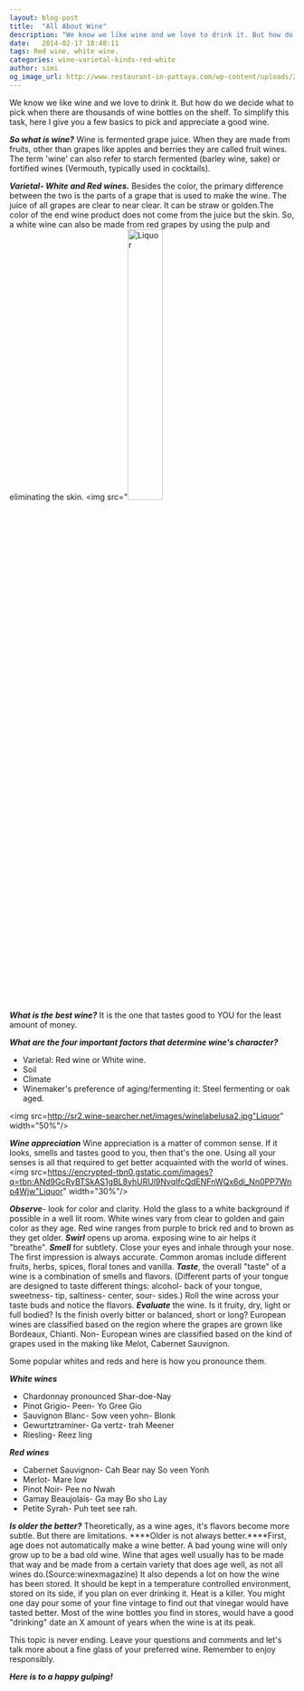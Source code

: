 ```yaml
---
layout: blog-post
title:  "All About Wine"
description: "We know we like wine and we love to drink it. But how do we decide what to pick when there are thousands of wine bottles on the shelf. To simplify this task, here I give you a few basics to pick and appreciate a good wine."
date:   2014-02-17 18:48:11
tags: Red wine, white wine.
categories: wine-varietal-kinds-red-white
author: simi
og_image_url: http://www.restaurant-in-pattaya.com/wp-content/uploads/2011/09/Cooking-with-Wine-How-to-cook-with-wine.jpg
---
```


We know we like wine and we love to drink it. But how do we decide what to pick when there are thousands of wine bottles on the shelf. To simplify this task, here I give you a few basics to pick and appreciate a good wine.

***So what is wine?***
Wine is fermented grape juice. When they are made from fruits, other than grapes like apples and berries they are called fruit wines. The term 'wine' can also refer to starch fermented (barley wine, sake) or fortified wines (Vermouth, typically used in cocktails). 

***Varietal- White and Red wines.***
Besides the color, the primary difference between the two is the parts of a grape that is used to make the wine. The juice of all grapes are clear to near clear. It can be straw or golden.The color of the end wine product does not come from the juice but the skin. So, a white wine can also be made from red grapes by using the pulp and eliminating the skin.
<img src="<img src="http://2.bp.blogspot.com/-q1AzYmOd6ic/TycxVa7nMwI/AAAAAAAABNY/UfdQaJ3aDao/s1600/007.JPG" alt="Liquor" width="35%"/>

***What is the best wine?***
It is the one that tastes good to YOU for the least amount of money.

***What are the four important factors that determine wine's character?***
* Varietal: Red wine or White wine.
* Soil
* Climate
* Winemaker's preference of aging/fermenting it: Steel fermenting or oak aged.

<img src=http://sr2.wine-searcher.net/images/winelabelusa2.jpg"Liquor" width="50%"/>

***Wine appreciation***
Wine appreciation is a matter of common sense. If it looks, smells and tastes good to you, then that's the one. Using all your senses is all that required to get better acquainted with the world of wines.
<img src=https://encrypted-tbn0.gstatic.com/images?q=tbn:ANd9GcRyBTSkAS1gBL8yhURUl9NvqIfcQdENFnWQx6di_Nn0PP7Wno4Wjw"Liquor" width="30%"/>

***Observe***- look for color and clarity. Hold the glass to a white background if possible in a well lit room. White wines vary from clear to golden and gain color as they age. Red wine ranges from purple to brick red and to brown as they get older.
***Swirl*** opens up aroma. exposing wine to air helps it "breathe".
***Smell*** for subtlety. Close your eyes and inhale through your nose. The first impression is always accurate. Common aromas include different fruits, herbs, spices, floral tones and vanilla.
***Taste***, the overall "taste" of a wine is a combination of smells and flavors.
(Different parts of your tongue are designed to taste different things: alcohol- back of your tongue, sweetness- tip, saltiness- center, sour- sides.)
Roll the wine across your taste buds and notice the flavors.
***Evaluate*** the wine. Is it fruity, dry, light or full bodied? Is the finish overly bitter or balanced, short or long? 
 European wines are classified based on the region where the grapes are grown like Bordeaux, Chianti. Non- European wines are classified based on the kind of grapes used in the making like Melot, Cabernet Sauvignon.

Some popular whites and reds and here is how you pronounce them.

***White wines***
* Chardonnay pronounced Shar-doe-Nay
* Pinot Grigio-  Peen- Yo Gree Gio
* Sauvignon Blanc- Sow veen yohn- Blonk
* Gewurtztraminer- Ga vertz- trah Meener
* Riesling- Reez ling

***Red wines***
* Cabernet Sauvignon- Cah Bear nay So veen Yonh
* Merlot- Mare low
* Pinot Noir- Pee no Nwah
* Gamay Beaujolais- Ga may Bo sho Lay 
* Petite Syrah- Puh teet see rah.

***Is older the better?***
Theoretically, as a wine ages, it's flavors become more subtle. But there are limitations. ****Older is not always better.****First, age does not automatically make a wine better. A bad young wine will only grow up to be a bad old wine. Wine that ages well usually has to be made that way and be made from a certain variety that does age well, as not all wines do.(Source:winexmagazine) It also depends a lot on how the wine has been stored. It should be kept in a temperature controlled environment, stored on its side, if you plan on ever drinking it. Heat is a killer. You might one day pour some of your fine vintage to find out that vinegar would have tasted better. Most of the wine bottles you find in stores, would have a  good "drinking" date an X amount of years when the wine is at its peak. 

This topic is never ending. Leave your questions and comments and let's talk more about a fine glass of your preferred wine. Remember to enjoy responsibly.

***Here is to a happy gulping!***







